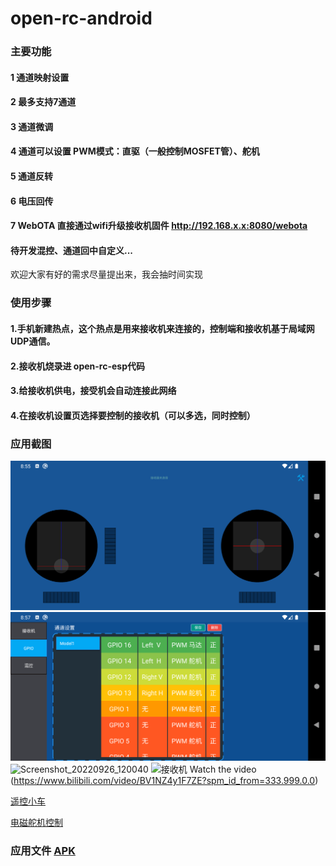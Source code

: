 # open-rc-android

### 主要功能
#### 1 通道映射设置 
#### 2 最多支持7通道 
#### 3 通道微调
#### 4 通道可以设置 PWM模式：直驱（一般控制MOSFET管）、舵机
#### 5 通道反转
#### 6 电压回传
#### 7 WebOTA 直接通过wifi升级接收机固件 http://192.168.x.x:8080/webota

#### 待开发混控、通道回中自定义...

欢迎大家有好的需求尽量提出来，我会抽时间实现

### 使用步骤
#### 1.手机新建热点，这个热点是用来接收机来连接的，控制端和接收机基于局域网UDP通信。
#### 2.接收机烧录进 open-rc-esp代码 
#### 3.给接收机供电，接受机会自动连接此网络
#### 4.在接收机设置页选择要控制的接收机（可以多选，同时控制）

### 应用截图
![Screenshot_1637312138](Screenshot_1637312138.png)
![Screenshot_1637312269](Screenshot_1637312223.png)
![Screenshot_20220926_120040](Screenshot_20220926_120040.png)
![接收机](接收机.jpg)
Watch the video (https://www.bilibili.com/video/BV1NZ4y1F7ZE?spm_id_from=333.999.0.0)

[遥控小车](https://www.bilibili.com/video/BV1zY41187JN/)

[电磁舵机控制](https://www.bilibili.com/video/BV1BF411q7JE/)


### 应用文件 [APK](app/release/app-release.apk)

